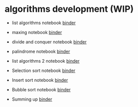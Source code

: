 # algorithms development (WIP)


* list algorithms notebook [binder](https://mybinder.org/v2/gh/tutorials-4newbies/algorithms_development/master?filepath=list_algorithms.ipynb)

* maxing notebook [binder](https://mybinder.org/v2/gh/tutorials-4newbies/algorithms_development/master?filepath=maxing.ipynb)

* divide and conquer notebook [binder](https://mybinder.org/v2/gh/tutorials-4newbies/algorithms_development/master?filepath=divide_conquer_binary_search.ipynb)

* palindrome notebook [binder](https://mybinder.org/v2/gh/tutorials-4newbies/algorithms_development/master?filepath=palindrome.ipynb)

* list algorithms 2 notebook [binder](https://mybinder.org/v2/gh/tutorials-4newbies/algorithms_development/master?filepath=list_algorithms_2.ipynb)

* Selection sort notebook [binder](https://mybinder.org/v2/gh/tutorials-4newbies/algorithms_development/master?filepath=selection_sort.ipynb)

* Insert sort notebook [binder](https://mybinder.org/v2/gh/tutorials-4newbies/algorithms_development/master?filepath=insert_sort.ipynb)

* Bubble sort notebook [binder](https://mybinder.org/v2/gh/tutorials-4newbies/algorithms_development/master?filepath=bubble_sort.ipynb)

* Summing up [binder](https://mybinder.org/v2/gh/tutorials-4newbies/algorithms_development/master?filepath=sorting_summing_up.ipynb)